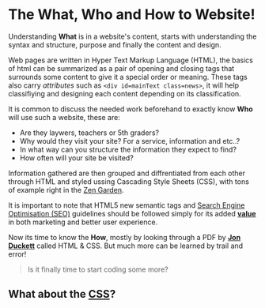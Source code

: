# The What, Who and How to Website!

Understanding **What** is in a website's content, starts with understanding the syntax and structure, purpose and finally the content and design.

Web pages are written in Hyper Text Markup Language (HTML), the basics of html can be summarized as a pair of opening and closing tags that surrounds some content to give it a special order or meaning. These tags also carry *attributes* such as `<div id=mainText class=news>`, it will help classifiying and designing each content depending on its classification.

It is common to discuss the needed work beforehand to exactly know **Who** will use such a website, these are: 
* Are they laywers, teachers or 5th graders?
* Why would they visit your site? For a service, information and etc..?
* In what way can you structure the information they expect to find?
* How often will your site be visited?

Information gathered are then grouped and diffrentiated from each other through HTML and styled ussing Cascading Style Sheets (CSS), with tons of example right in the [Zen Garden](http://www.csszengarden.com/).

It is important to note that HTML5 new semantic tags and [Search Engine Optimisation (SEO)](https://moz.com/beginners-guide-to-seo) guidelines should be followed simply for its added **[value](https://www.reliablesoft.net/what-is-search-engine-optimization-and-why-is-it-important/)** in both marketing and better user experience.

Now its time to know the **How**, mostly by looking through a PDF by **[Jon Duckett](https://wtf.tw/ref/duckett.pdf)** called HTML & CSS. But much more can be learned by trail and error!

> Is it finally time to start coding some more?

## What about the [CSS](https://abukhalil95.github.io/learning-journal/the_3w)?

